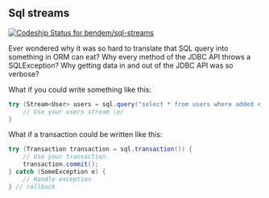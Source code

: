 ## Sql streams

[![Codeship Status for bendem/sql-streams](https://codeship.com/projects/55cad800-f141-0133-11e7-5a649d8f4ff2/status?branch=master)](https://codeship.com/projects/149357)

Ever wondered why it was so hard to translate that SQL query into something in ORM can eat?
Why every method of the JDBC API throws a SQLException?
Why getting data in and out of the JDBC API was so verbose?

What if you could write something like this:

```java
try (Stream<User> users = sql.query("select * from users where added < current_date").mapTo(User.class)) {
    // Use your users stream \o/
}
```

What if a transaction could be written like this:

```java
try (Transaction transaction = sql.transaction()) {
    // Use your transaction
    transaction.commit();
} catch (SomeException e) {
    // Handle exception
} // rollback
```
